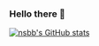 ### Hello there 👋
 
<!-- [![nsbb's GitHub stats](https://github-readme-stats.vercel.app/api?username=nsbb&theme=midnight-purple)](https://github.com/anuraghazra/github-readme-stats) -->
<!--![nsbb's GitHub stats](https://github-readme-stats.vercel.app/api?username=nsbb&show_icons=true&theme=midnight-purple)-->
[![nsbb's GitHub stats](https://github-readme-stats.vercel.app/api?username=nsbb&show_icons=truetheme=midnight-purple&count_private=true)](https://github.com/anuraghazra/github-readme-stats)
<!--![nsbb's GitHub stats](https://github-readme-stats.vercel.app/api?username=nsbb&show_icons=true&theme=aura)-->

<!--
**nsbb/nsbb** is a ✨ _special_ ✨ repository because its `README.md` (this file) appears on your GitHub profile.

Here are some ideas to get you started:

- 🔭 I’m currently working on ...
- 🌱 I’m currently learning ...
- 👯 I’m looking to collaborate on ...
- 🤔 I’m looking for help with ...
- 💬 Ask me about ...
- 📫 How to reach me: ...
- 😄 Pronouns: ...
- ⚡ Fun fact: ...
-->
